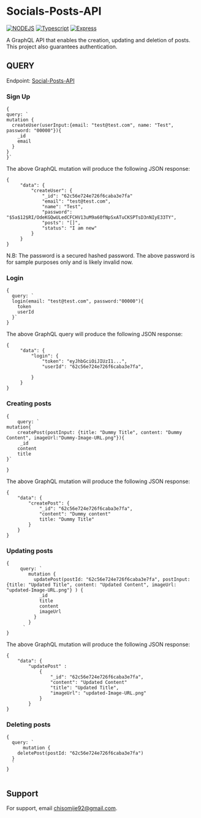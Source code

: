 
# Socials-Posts-API

[![NODEJS](https://img.shields.io/badge/Node-%20JS-blue)](https://nodejs.org/en/) [![Typescript](https://img.shields.io/badge/Typescript-%20JS-red)](https://www.typescriptlang.org/) [![Express](https://img.shields.io/badge/express-framework-orange)](https://expressjs.com/)



A GraphQL API that enables the creation, updating and deletion of posts. This project also guarantees authentication.


## QUERY

Endpoint: [Social-Posts-API](https://social-posts-api.herokuapp.com/graphql)

### Sign Up

```
{
query: `
mutation {
  createUser(userInput:{email: "test@test.com", name: "Test", password: "00000"}){
    _id
    email
  }
}
}`
```

The above GraphQL mutation will produce the following JSON response:

```
{
     "data": {
         "createUser": {
             "_id": "62c56e724e726f6caba3e7fa"
             "email": "test@test.com",
             "name": "Test",
             "password": "$5a$12$RI/OdeKGQwULedCFCHV13uM9a60fNpSxATuCKSPTsD3nNIyE33TY",
             "posts": "[]",
             "status": "I am new"
         }
     }
}
```
N.B: The password is a secured hashed password. The above password is for sample purposes only and is likely invalid now.


### Login

```
{
  query: `
  login(email: "test@test.com", password:"00000"){
    token
    userId
  }`
}
```

The above GraphQL query will produce the following JSON response:

```
{
     "data": {
         "login": {
             "token": "eyJhbGciOiJIUzI1...",
             "userId": "62c56e724e726f6caba3e7fa",

         }
     }
}
```

### Creating posts

```
{
    query: `
mutation{
    createPost(postInput: {title: "Dummy Title", content: "Dummy Content", imageUrl:"Dummy-Image-URL.png"}){
     _id
    content
    title
}`
    
}
```
The above GraphQL mutation will produce the following JSON response:

```
{
    "data": {
        "createPost": {
            "_id": "62c56e724e726f6caba3e7fa",
            "content": "Dummy content"
            title: "Dummy Title"
        }
    }
}
```

### Updating posts

```
{
     query: `
        mutation {
          updatePost(postId: "62c56e724e726f6caba3e7fa", postInput: {title: "Updated Title", content: "Updated Content", imageUrl: "updated-Image-URL.png"} ) {
            _id
            title
            content
            imageUrl
          }
        }
      `
}
```

The above GraphQL mutation will produce the following JSON response:
```
{
    "data": {
        "updatePost" :
            {    
                "_id": "62c56e724e726f6caba3e7fa",
                "content": "Updated Content"
                "title": "Updated Title",
                "imageUrl": "updated-Image-URL.png"
            } 
        }
}
```

### Deleting posts

```
{
  query: `
      mutation {
    deletePost(postId: "62c56e724e726f6caba3e7fa")
  }
  `  
}
      
```
## Support

For support, email chisomije92@gmail.com.

